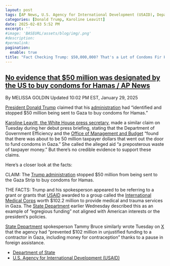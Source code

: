 ```yaml
---
layout: post
tags: [AP News, U.S. Agency for International Development (USAID), Department of State (DOS), White House (WH), politics]
categories: [Donald Trump, Karoline Leavitt]
date: 2025-02-03 5:52 PM
excerpt: ''
#image: 'BASEURL/assets/blog/img/.png'
#description:
#permalink:
pagination:
  enable: true
title: "Fact Checking Trump: $50,000,000? That's a Lot of Condoms Fir Hamas"
---
```



## [No evidence that $50 million was designated by the US to buy condoms for Hamas / AP News](https://apnews.com/article/gaza-condoms-fact-check-trump-50-million-26884cac6c7097d7316ca50ca4145a82)

By MELISSA GOLDIN
Updated 10:02 PM EST, January 29, 2025

[President Donald Trump](https://www.whitehouse.gov/) claimed that his [administration](https://www.whitehouse.gov/) had “identified and stopped \$50 million being sent to Gaza to buy condoms for Hamas.”

[Karoline Leavitt, the White House press secretary](https://www.whitehouse.gov/), made a similar claim on Tuesday during her debut press briefing, stating that the Department of Government Efficiency and the [Office of Management and Budget](https://www.whitehouse.gov/omb/) “found that there was about to be 50 million taxpayer dollars that went out the door to fund condoms in Gaza.” She called the alleged aid “a preposterous waste of taxpayer money.” But there’s no credible evidence to support these claims.

Here’s a closer look at the facts:

CLAIM: The [Trump administration](https://www.whitehouse.gov/) stopped $50 million from being sent to the Gaza Strip to buy condoms for Hamas.

THE FACTS: Trump and his spokesperson appeared to be referring to a grant or grants that [USAID](http://www.usaid.gov/) awarded to a group called the [International Medical Corps](https://internationalmedicalcorps.org/) worth $102.2 million to provide medical and trauma services in Gaza. The [State Department](https://www.state.gov/) earlier Wednesday described this as an example of “egregious funding” not aligned with American interests or the president’s policies.

[State Department](https://www.state.gov/) spokesperson Tammy Bruce similarly wrote Tuesday on [X](https://x.com/) that the agency had “prevented \$102 million in unjustified funding to a contractor in Gaza, including money for contraception” thanks to a pause in foreign assistance.

- [Department of State](https://www.state.gov/)
- [U.S. Agency for International Development (USAID)](http://www.usaid.gov/)